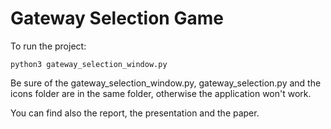 # Gateway Selection Game

To run the project:
```
python3 gateway_selection_window.py
```

Be sure of the gateway_selection_window.py, gateway_selection.py and the icons folder are in the same folder, otherwise the application won't work.

You can find also the report, the presentation and the paper.
